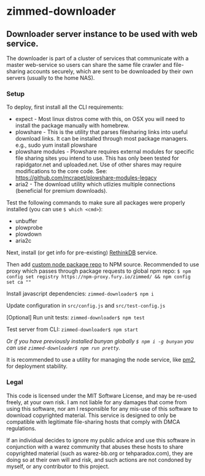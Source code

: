 # zimmed-downloader

## Downloader server instance to be used with web service.

The downloader is part of a cluster of services that communicate with a master web-service so users can share the same
file crawler and file-sharing accounts securely, which are sent to be downloaded by their own servers (usually to the
home NAS).

### Setup

To deploy, first install all the CLI requirements:
- expect - Most linux distros come with this, on OSX you will need to install the package manually with homebrew.
- plowshare - This is the utility that parses filesharing links into useful download links. It can be installed through
            most package managers. e.g., sudo yum install plowshare
- plowshare modules - Plowshare requires external modules for specific file sharing sites you intend to use.
            This has only been tested for rapidgator.net and uploaded.net. Use of other shares may require modifications
            to the core code. See: https://github.com/mcrapet/plowshare-modules-legacy
- aria2 - The download utility which utlizies multiple connections (beneficial for premium downloads).

Test the following commands to make sure all packages were properly installed (you can use `$ which <cmd>`):
- unbuffer
- plowprobe
- plowdown
- aria2c

Next, install (or get info for pre-existing) [RethinkDB](https://rethinkdb.com/) service.

Then add [custom node package repo](https://repo.fury.io/zimmed/) to NPM source. Recommended to use proxy which passes
through package requests to global npm repo: `$ npm config set registry https://npm-proxy.fury.io/zimmed/ && npm config set ca ""`

Install javascript dependencies: `zimmed-downloader$ npm i`

Update configuration in `src/config.js` and `src/test-config.js`

[Optional] Run unit tests: `zimmed-downloader$ npm test`

Test server from CLI: `zimmed-downloader$ npm start`

_Or if you have previously installed bunyan globally `$ npm i -g bunyan` you can use `zimmed-downloader$ npm run pretty`._

It is recommended to use a utility for managing the node service, like [pm2](https://github.com/Unitech/pm2 "pm2"), for deployment stability.

### Legal

This code is licensed under the MIT Software License, and may be re-used freely, at your own risk. I am not liable for
any damages that come from using this software, nor am I responsible for any mis-use of this software to download
copyrighted material. This service is designed to only be compatible with legitimate file-sharing hosts that comply
with DMCA regulations.

If an individual decides to ignore my public advice and use this software in conjunction with a warez community that
abuses these hosts to share copyrighted material (such as warez-bb.org or tehparadox.com), they are doing so at their
own will and risk, and such actions are not condoned by myself, or any contributor to this project.
